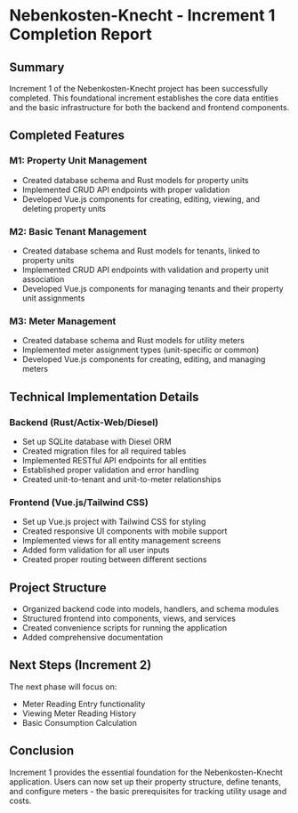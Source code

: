 # Nebenkosten-Knecht - Increment 1 Completion Report

## Summary

Increment 1 of the Nebenkosten-Knecht project has been successfully completed. This foundational increment establishes the core data entities and the basic infrastructure for both the backend and frontend components.

## Completed Features

### M1: Property Unit Management
- Created database schema and Rust models for property units
- Implemented CRUD API endpoints with proper validation
- Developed Vue.js components for creating, editing, viewing, and deleting property units

### M2: Basic Tenant Management
- Created database schema and Rust models for tenants, linked to property units
- Implemented CRUD API endpoints with validation and property unit association
- Developed Vue.js components for managing tenants and their property unit assignments

### M3: Meter Management
- Created database schema and Rust models for utility meters
- Implemented meter assignment types (unit-specific or common)
- Developed Vue.js components for creating, editing, and managing meters

## Technical Implementation Details

### Backend (Rust/Actix-Web/Diesel)
- Set up SQLite database with Diesel ORM
- Created migration files for all required tables
- Implemented RESTful API endpoints for all entities
- Established proper validation and error handling
- Created unit-to-tenant and unit-to-meter relationships

### Frontend (Vue.js/Tailwind CSS)
- Set up Vue.js project with Tailwind CSS for styling
- Created responsive UI components with mobile support
- Implemented views for all entity management screens
- Added form validation for all user inputs
- Created proper routing between different sections

## Project Structure
- Organized backend code into models, handlers, and schema modules
- Structured frontend into components, views, and services
- Created convenience scripts for running the application
- Added comprehensive documentation

## Next Steps (Increment 2)
The next phase will focus on:
- Meter Reading Entry functionality
- Viewing Meter Reading History
- Basic Consumption Calculation

## Conclusion
Increment 1 provides the essential foundation for the Nebenkosten-Knecht application. Users can now set up their property structure, define tenants, and configure meters - the basic prerequisites for tracking utility usage and costs.

